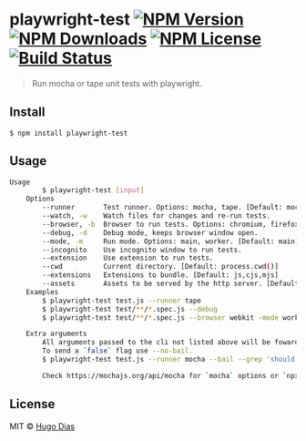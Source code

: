 # playwright-test [![NPM Version](https://img.shields.io/npm/v/playwright-test.svg)](https://www.npmjs.com/package/playwright-test) [![NPM Downloads](https://img.shields.io/npm/dt/playwright-test.svg)](https://www.npmjs.com/package/playwright-test) [![NPM License](https://img.shields.io/npm/l/playwright-test.svg)](https://www.npmjs.com/package/playwright-test) [![Build Status](https://travis-ci.org/hugomrdias/playwright-test.svg?branch=master)](https://travis-ci.org/hugomrdias/playwright-test)

> Run mocha or tape unit tests with playwright.


## Install

```
$ npm install playwright-test
```


## Usage

```bash
Usage
        $ playwright-test [input]
    Options
        --runner       Test runner. Options: mocha, tape. [Default: mocha]
        --watch, -w    Watch files for changes and re-run tests.
        --browser, -b  Browser to run tests. Options: chromium, firefox, webkit. [Default: chromium]
        --debug, -d    Debug mode, keeps browser window open.
        --mode, -m     Run mode. Options: main, worker. [Default: main]
        --incognito    Use incognito window to run tests.
        --extension    Use extension to run tests.
        --cwd          Current directory. [Default: process.cwd()]
        --extensions   Extensions to bundle. [Default: js,cjs,mjs]
        --assets       Assets to be served by the http server. [Default: process.cwd()]
    Examples
        $ playwright-test test.js --runner tape
        $ playwright-test test/**/*.spec.js --debug
        $ playwright-test test/**/*.spec.js --browser webkit -mode worker --incognito --debug

    Extra arguments
        All arguments passed to the cli not listed above will be fowarded to the runner.
        To send a `false` flag use --no-bail.
        $ playwright-test test.js --runner mocha --bail --grep 'should fail'

        Check https://mochajs.org/api/mocha for `mocha` options or `npx mocha --help`.
```


## License

MIT © [Hugo Dias](http://hugodias.me)
